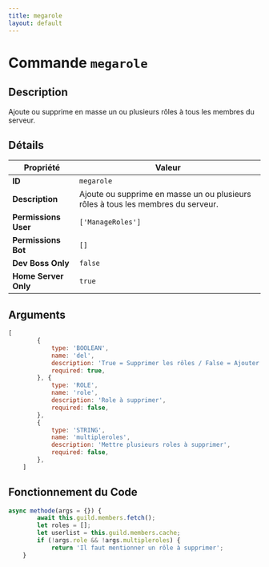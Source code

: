 ```yaml
---
title: megarole
layout: default
---
```


# Commande `megarole`

## Description

Ajoute ou supprime en masse un ou plusieurs rôles à tous les membres du serveur.

## Détails

| Propriété | Valeur |
| --- | --- |
| **ID** | `megarole` |
| **Description** | Ajoute ou supprime en masse un ou plusieurs rôles à tous les membres du serveur. |
| **Permissions User** | `['ManageRoles']` |
| **Permissions Bot** | `[]` |
| **Dev Boss Only** | `false` |
| **Home Server Only** | `true` |

## Arguments

```javascript
[
        {
            type: 'BOOLEAN',
            name: 'del',
            description: 'True = Supprimer les rôles / False = Ajouter les rôles',
            required: true,
        }, {
            type: 'ROLE',
            name: 'role',
            description: 'Role à supprimer',
            required: false,
        },
        {
            type: 'STRING',
            name: 'multipleroles',
            description: 'Mettre plusieurs roles à supprimer',
            required: false,
        },
    ]
```

## Fonctionnement du Code

```javascript
async methode(args = {}) {
        await this.guild.members.fetch();
        let roles = [];
        let userlist = this.guild.members.cache;
        if (!args.role && !args.multipleroles) {
            return 'Il faut mentionner un rôle à supprimer';
	}
```
